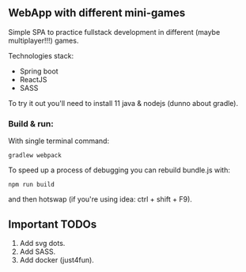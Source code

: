 ## WebApp with different mini-games

Simple SPA to practice fullstack development in different (maybe multiplayer!!!) games.

Technologies stack:
- Spring boot
- ReactJS
- SASS

To try it out you'll need to install 11 java & nodejs (dunno about gradle).

### Build & run:

With single terminal command:

`gradlew webpack`

To speed up a process of debugging you can rebuild bundle.js with:

`npm run build`

and then hotswap (if you're using idea: ctrl + shift + F9).

## Important TODOs
1. Add svg dots.
2. Add SASS.
3. Add docker (just4fun).
